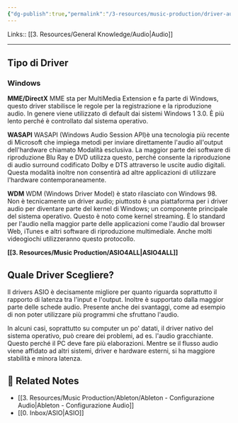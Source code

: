 ```yaml
---
{"dg-publish":true,"permalink":"/3-resources/music-production/driver-audio/"}
---
```


Links:: [[3. Resources/General Knowledge/Audio\|Audio]]

---

## Tipo di Driver

### Windows

**MME/DirectX**
MME sta per MultiMedia Extension e fa parte di Windows, questo driver stabilisce le regole per la registrazione e la riproduzione audio. In genere viene utilizzato di default dai sistemi Windows 1 3.0. È più lento perché è controllato dal sistema operativo.


**WASAPI**
WASAPI (Windows Audio Session API)è una tecnologia più recente di Microsoft che impiega metodi per inviare direttamente l'audio all'output dell'hardware chiamato Modalità esclusiva. La maggior parte dei software di riproduzione Blu Ray e DVD utilizza questo, perché consente la riproduzione di audio surround codificato Dolby e DTS attraverso le uscite audio digitali. Questa modalità inoltre non consentirà ad altre applicazioni di utilizzare l'hardware contemporaneamente.


**WDM**
WDM (Windows Driver Model) è stato rilasciato con Windows 98. Non è tecnicamente un driver audio; piuttosto è una piattaforma per i driver audio per diventare parte del kernel di Windows; un componente principale del sistema operativo. Questo è noto come kernel streaming. È lo standard per l'audio nella maggior parte delle applicazioni come l'audio dal browser Web, iTunes e altri software di riproduzione multimediale. Anche molti videogiochi utilizzeranno questo protocollo.


**[[3. Resources/Music Production/ASIO4ALL\|ASIO4ALL]]**



## Quale Driver Scegliere?

Il drivers ASIO è decisamente migliore per quanto riguarda soprattutto il rapporto di latenza tra l'input e l'output. Inoltre è supportato dalla maggior parte delle schede audio. Presente anche dei svantaggi, come ad esempio di non poter utilizzare più programmi che sfruttano l'audio.

In alcuni casi, soprattutto su computer un po' datati, il driver nativo del sistema operativo, può creare dei problemi, ad es. l'audio gracchiante. Questo perché il PC deve fare più elaborazioni. Mentre se il flusso audio viene affidato ad altri sistemi, driver e hardware esterni, si ha maggiore stabilità e minora latenza.



## 🔗 Related Notes

- [[3. Resources/Music Production/Ableton/Ableton - Configurazione Audio\|Ableton - Configurazione Audio]]
- [[0. Inbox/ASIO\|ASIO]]